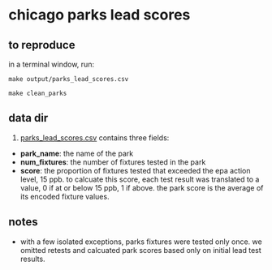 # chicago parks lead scores

## to reproduce

in a terminal window, run:

`make output/parks_lead_scores.csv`

`make clean_parks`

## data dir

1. [parks_lead_scores.csv](../output/parks_lead_scores.csv) contains three fields:

  * **park_name**: the name of the park
  * **num_fixtures**: the number of fixtures tested in the park
  * **score**: the proportion of fixtures tested that exceeded the epa action level, 15 ppb. to calcuate this score, each test result was translated to a value, 0 if at or below 15 ppb, 1 if above. the park score is the average of its encoded fixture values.

## notes

* with a few isolated exceptions, parks fixtures were tested only once. we omitted retests and calcuated park scores based only on initial lead test results.